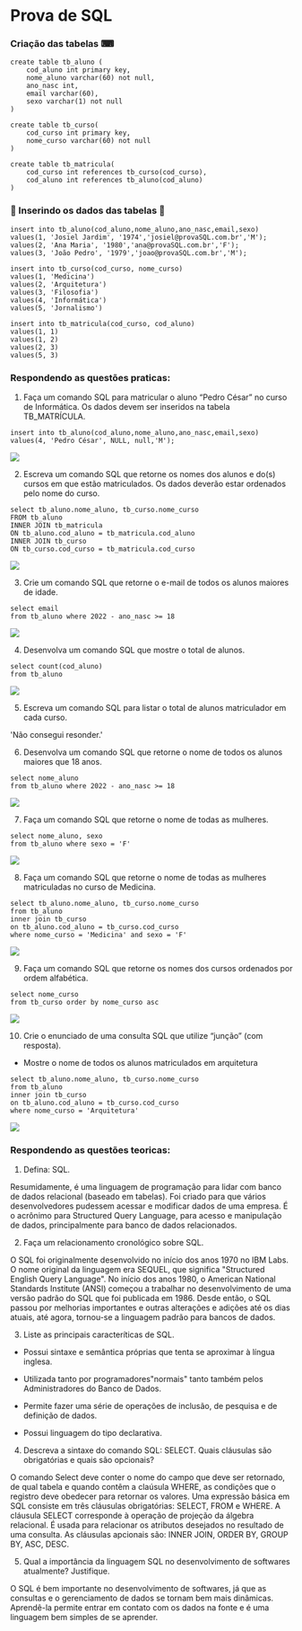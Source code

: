 # Prova de SQL

### Criação das tabelas ⌨

```
create table tb_aluno (
	cod_aluno int primary key,
	nome_aluno varchar(60) not null,
	ano_nasc int,
	email varchar(60),
	sexo varchar(1) not null
)
```

```
create table tb_curso(
	cod_curso int primary key,
	nome_curso varchar(60) not null
)
```

```
create table tb_matricula(
	cod_curso int references tb_curso(cod_curso),
	cod_aluno int references tb_aluno(cod_aluno)
)
```

### 💾 Inserindo os dados das tabelas 💾 

```
insert into tb_aluno(cod_aluno,nome_aluno,ano_nasc,email,sexo)
values(1, 'Josiel Jardim', '1974','josiel@provaSQL.com.br','M');
values(2, 'Ana Maria', '1980','ana@provaSQL.com.br','F');
values(3, 'João Pedro', '1979','joao@provaSQL.com.br','M');
```

```
insert into tb_curso(cod_curso, nome_curso)
values(1, 'Medicina')
values(2, 'Arquitetura')
values(3, 'Filosofia')
values(4, 'Informática')
values(5, 'Jornalismo')
```

```
insert into tb_matricula(cod_curso, cod_aluno)
values(1, 1)
values(1, 2)
values(2, 3)
values(5, 3)
```

### Respondendo as questões praticas:

1. Faça um comando SQL para matricular o aluno “Pedro César” no curso de Informática. Os dados devem ser inseridos na tabela TB_MATRÍCULA.

```
insert into tb_aluno(cod_aluno,nome_aluno,ano_nasc,email,sexo)
values(4, 'Pedro César', NULL, null,'M');
```

<img src="sql1.png">

2. Escreva um comando SQL que retorne os nomes dos alunos e do(s) cursos em que estão matriculados. Os dados deverão estar ordenados pelo nome do curso.

```
select tb_aluno.nome_aluno, tb_curso.nome_curso
FROM tb_aluno
INNER JOIN tb_matricula
ON tb_aluno.cod_aluno = tb_matricula.cod_aluno
INNER JOIN tb_curso
ON tb_curso.cod_curso = tb_matricula.cod_curso
```

<img src="sql2.png">

3. Crie um comando SQL que retorne o e-mail de todos os alunos maiores de idade.

```
select email
from tb_aluno where 2022 - ano_nasc >= 18
```

<img src="sql3.png">

4. Desenvolva um comando SQL que mostre o total de alunos.

```
select count(cod_aluno)
from tb_aluno 
```

<img src="sql4.png">

5. Escreva um comando SQL para listar o total de alunos matriculador em cada curso.

'Não consegui resonder.'

6. Desenvolva um comando SQL que retorne o nome de todos os alunos maiores que 18 anos.

```
select nome_aluno
from tb_aluno where 2022 - ano_nasc >= 18 
```

<img src="sql6.png">

7. Faça um comando SQL que retorne o nome de todas as mulheres.

```
select nome_aluno, sexo
from tb_aluno where sexo = 'F'
```

<img src="sql7.png">

8. Faça um comando SQL que retorne o nome de todas as mulheres matriculadas no curso de Medicina.

```
select tb_aluno.nome_aluno, tb_curso.nome_curso
from tb_aluno
inner join tb_curso
on tb_aluno.cod_aluno = tb_curso.cod_curso
where nome_curso = 'Medicina' and sexo = 'F'
```

<img src="sql8.png">

9. Faça um comando SQL que retorne os nomes dos cursos ordenados por ordem alfabética.

```
select nome_curso
from tb_curso order by nome_curso asc
```

<img src="sql9.png">

10. Crie o enunciado de uma consulta SQL que utilize “junção” (com resposta).

* Mostre o nome de todos os alunos matriculados em arquitetura

```
select tb_aluno.nome_aluno, tb_curso.nome_curso
from tb_aluno
inner join tb_curso
on tb_aluno.cod_aluno = tb_curso.cod_curso
where nome_curso = 'Arquitetura'
```

<img src="sql10.png">

### Respondendo as questões teoricas:

1. Defina: SQL.

Resumidamente, é uma linguagem de programação para lidar com banco de dados relacional (baseado em tabelas). Foi criado 
para que vários desenvolvedores pudessem acessar e modificar dados de uma empresa. É o acrônimo para Structured Query Language, 
para acesso e manipulação de dados, principalmente para banco de dados relacionados.

2. Faça um relacionamento cronológico sobre SQL.

O SQL foi originalmente desenvolvido  no início dos anos 1970 no IBM Labs. O nome original da linguagem era SEQUEL, que significa "Structured English Query Language". No início dos anos 1980, o American National Standards Institute (ANSI) começou  a trabalhar no desenvolvimento de uma versão padrão do SQL que foi publicada em 1986. 
Desde então, o SQL passou por melhorias importantes e outras alterações e adições até os dias atuais, até agora, tornou-se a linguagem  padrão para bancos de dados.

3. Liste as principais caracteríticas de SQL.

- Possui sintaxe e semântica próprias que tenta se aproximar à língua inglesa.

- Utilizada tanto por programadores"normais" tanto também pelos Administradores do Banco de Dados.

- Permite fazer uma série de operações de inclusão, de pesquisa e de definição de dados.

- Possui linguagem do tipo declarativa.

4. Descreva a sintaxe do comando SQL: SELECT. Quais cláusulas são obrigatórias e quais são opcionais?

O comando Select deve conter o nome do campo que deve ser retornado, de qual tabela e quando contêm a claúsula WHERE, as 
condições que o registro deve obedecer para retornar os valores. Uma expressão básica em SQL consiste em três cláusulas 
obrigatórias: SELECT, FROM e WHERE. A cláusula SELECT corresponde à operação de projeção da álgebra relacional. É usada para 
relacionar os atributos desejados no resultado de uma consulta. As cláusulas apcionais são: INNER JOIN, ORDER BY, GROUP BY, ASC, 
DESC.

5. Qual a importância da linguagem SQL no desenvolvimento de softwares atualmente? Justifique.

O SQL é bem importante no desenvolvimento de softwares, já que as consultas e o gerenciamento de dados se tornam bem mais dinâmicas. 
Aprendê-la permite entrar em contato com os dados na fonte e é uma linguagem bem simples de se aprender.
